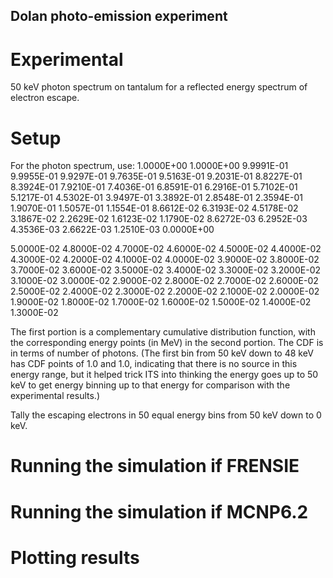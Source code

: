 ## Dolan photo-emission experiment ##

# Experimental
50 keV photon spectrum on tantalum for a reflected energy spectrum of electron
escape.

# Setup
For the photon spectrum, use:
   1.0000E+00
   1.0000E+00  9.9991E-01  9.9955E-01  9.9297E-01  9.7635E-01
   9.5163E-01  9.2031E-01  8.8227E-01  8.3924E-01  7.9210E-01
   7.4036E-01  6.8591E-01  6.2916E-01  5.7102E-01  5.1217E-01
   4.5302E-01  3.9497E-01  3.3892E-01  2.8548E-01  2.3594E-01
   1.9070E-01  1.5057E-01  1.1554E-01  8.6612E-02  6.3193E-02
   4.5178E-02  3.1867E-02  2.2629E-02  1.6123E-02  1.1790E-02
   8.6272E-03  6.2952E-03  4.3536E-03  2.6622E-03  1.2510E-03
   0.0000E+00

   5.0000E-02
   4.8000E-02  4.7000E-02  4.6000E-02  4.5000E-02  4.4000E-02
   4.3000E-02  4.2000E-02  4.1000E-02  4.0000E-02  3.9000E-02
   3.8000E-02  3.7000E-02  3.6000E-02  3.5000E-02  3.4000E-02
   3.3000E-02  3.2000E-02  3.1000E-02  3.0000E-02  2.9000E-02
   2.8000E-02  2.7000E-02  2.6000E-02  2.5000E-02  2.4000E-02
   2.3000E-02  2.2000E-02  2.1000E-02  2.0000E-02  1.9000E-02
   1.8000E-02  1.7000E-02  1.6000E-02  1.5000E-02  1.4000E-02
   1.3000E-02

The first portion is a complementary cumulative distribution function, with the
corresponding energy points (in MeV) in the second portion.
The CDF is in terms of number of photons.
(The first bin from 50 keV down to 48 keV has CDF points of 1.0 and 1.0,
indicating that there is no source in this energy range, but it helped trick ITS
into thinking the energy goes up to 50 keV to get energy binning up to that
energy for comparison with the experimental results.)

Tally the escaping electrons in 50 equal energy bins from 50 keV down to 0 keV.

# Running the simulation if FRENSIE

# Running the simulation if MCNP6.2

# Plotting results